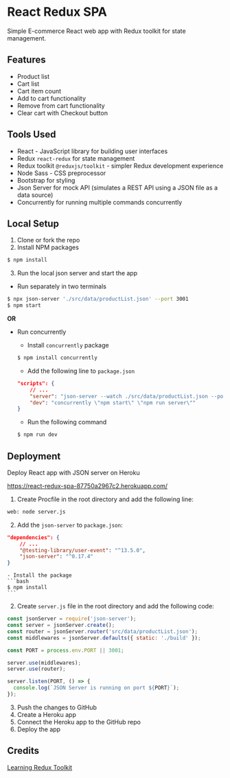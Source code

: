 # React Redux SPA

Simple E-commerce React web app with Redux toolkit for state management.

## Features
- Product list
- Cart list
- Cart item count
- Add to cart functionality
- Remove from cart functionality
- Clear cart with Checkout button

## Tools Used
- React - JavaScript library for building user interfaces
- Redux `react-redux` for state management
- Redux toolkit `@reduxjs/toolkit` - simpler Redux development experience
- Node Sass - CSS preprocessor
- Bootstrap for styling
- Json Server for mock API (simulates a REST API using a JSON file as a data source)
- Concurrently for running multiple commands concurrently

## Local Setup
1. Clone or fork the repo
2. Install NPM packages
```bash
$ npm install
```
3. Run the local json server and start the app
- Run separately in two terminals
```bash
$ npx json-server './src/data/productList.json' --port 3001
$ npm start
```

**OR**

- Run concurrently
    - Install `concurrently` package
    ```bash
    $ npm install concurrently
    ```
    - Add the following line to `package.json`
    ```json
    "scripts": {
        // ...
        "server": "json-server --watch ./src/data/productList.json --port 3001",
        "dev": "concurrently \"npm start\" \"npm run server\""
    }
    ```
    - Run the following command

    ```bash
    $ npm run dev
    ```

## Deployment
Deploy React app with JSON server on Heroku

https://react-redux-spa-87750a2967c2.herokuapp.com/

1. Create Procfile in the root directory and add the following line:
```bash
web: node server.js
```
2. Add the `json-server` to `package.json`:
```json
"dependencies": {
    // ...
    "@testing-library/user-event": "^13.5.0",
    "json-server": "^0.17.4"
}
```
    - Install the package
    ```bash
    $ npm install
    ```
2. Create `server.js` file in the root directory and add the following code:
```javascript
const jsonServer = require('json-server');
const server = jsonServer.create();
const router = jsonServer.router('src/data/productList.json');
const middlewares = jsonServer.defaults({ static: './build' });

const PORT = process.env.PORT || 3001;

server.use(middlewares);
server.use(router);

server.listen(PORT, () => {
  console.log(`JSON Server is running on port ${PORT}`);
});
```
3. Push the changes to GitHub
4. Create a Heroku app
5. Connect the Heroku app to the GitHub repo
6. Deploy the app


## Credits
[Learning Redux Toolkit](https://www.linkedin.com/learning/learning-redux-toolkit)

